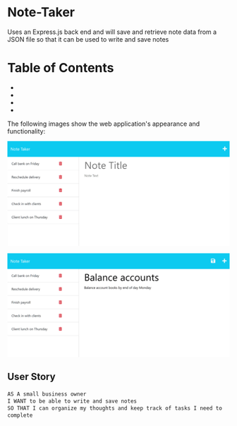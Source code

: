 # Note-Taker
Uses an Express.js back end and will save and retrieve note data from a JSON file so that it can be used to write and save notes

# Table of Contents
- []()
- []()
- []()
- []()


The following images show the web application's appearance and functionality:

![Existing notes are listed in the left-hand column with empty fields on the right-hand side for the new note’s title and text.](./Assets/11-express-homework-demo-01.png)

![Note titled “Balance accounts” reads, “Balance account books by end of day Monday,” with other notes listed on the left.](./Assets/11-express-homework-demo-02.png)

## User Story

```
AS A small business owner
I WANT to be able to write and save notes
SO THAT I can organize my thoughts and keep track of tasks I need to complete
```
